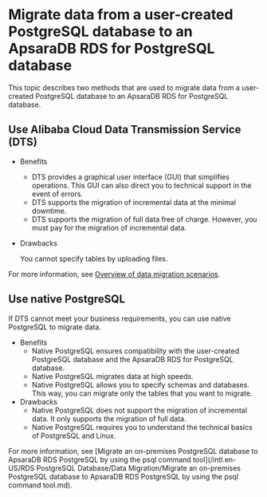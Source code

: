 # Migrate data from a user-created PostgreSQL database to an ApsaraDB RDS for PostgreSQL database

This topic describes two methods that are used to migrate data from a user-created PostgreSQL database to an ApsaraDB RDS for PostgreSQL database.

## Use Alibaba Cloud Data Transmission Service \(DTS\)

-   Benefits
    -   DTS provides a graphical user interface \(GUI\) that simplifies operations. This GUI can also direct you to technical support in the event of errors.
    -   DTS supports the migration of incremental data at the minimal downtime.
    -   DTS supports the migration of full data free of charge. However, you must pay for the migration of incremental data.
-   Drawbacks

    You cannot specify tables by uploading files.


For more information, see [Overview of data migration scenarios]().

## Use native PostgreSQL

If DTS cannot meet your business requirements, you can use native PostgreSQL to migrate data.

-   Benefits
    -   Native PostgreSQL ensures compatibility with the user-created PostgreSQL database and the ApsaraDB RDS for PostgreSQL database.
    -   Native PostgreSQL migrates data at high speeds.
    -   Native PostgreSQL allows you to specify schemas and databases. This way, you can migrate only the tables that you want to migrate.
-   Drawbacks
    -   Native PostgreSQL does not support the migration of incremental data. It only supports the migration of full data.
    -   Native PostgreSQL requires you to understand the technical basics of PostgreSQL and Linux.

For more information, see [Migrate an on-premises PostgreSQL database to ApsaraDB RDS PostgreSQL by using the psql command tool](/intl.en-US/RDS PostgreSQL Database/Data Migration/Migrate an on-premises PostgreSQL database to ApsaraDB RDS PostgreSQL by using the psql command tool.md).

